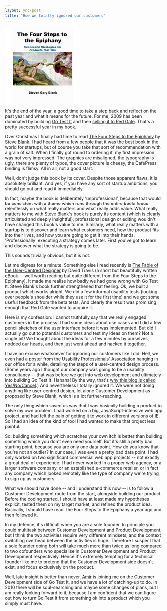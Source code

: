 ```yaml
---
layout: ync-post
title: "How we totally ignored our customers"
---
```


<a href="http://www.cafepress.com/kandsranch">
    <img src="/static/2009/12/epiphany.jpg" alt="The Four Steps to the Epiphany"
        width="240" height="240" class="alignleft size-full wp-image-353" />
</a>

It's the end of the year, a good time to take a step back and reflect on the past year and what
it means for the future. For me, 2009 has been dominated by building
[Go Test It](http://go-test.it/) and then
[selling it to Red Gate](http://go-test.it/blog/2009/11/30/red-gate-acquires-go-test-it.html).
That's a pretty successful year in my book.

Over Christmas I finally had time to read
[The Four Steps to the Epiphany](http://www.cafepress.com/kandsranch) by
[Steve Blank](http://steveblank.com/). I had heard from a few people that it was the best book in
the world for startups, but of course you take that sort of recommendation with a grain of salt.
When I finally got round to ordering it, my first impression was not very impressed. The graphics
are misaligned, the typography is ugly, there are plenty of typos, the cover picture is cheesy, the
CafePress binding is flimsy. All in all, not a good start.

Well, don't judge this book by its
cover. Despite those apparent flaws, it is absolutely brilliant. And yes, if you have any sort of
startup ambitions, you should go out and read it immediately.

In fact, maybe the book is
deliberately 'unprofessional', because that would be consistent with a theme which runs through the
entire book: focus relentlessly on what really matters and what really adds value. What really
matters to me with Steve Blank's book is purely its content (which is clearly articulated and deeply
insightful); professional design or editing wouldn't have changed this book's value to me.
Similarly, what really matters with a startup is to discover and learn what customers need, how the
product fits into their lives, and how you are going to get it into their hands. 'Professionally'
executing a strategy comes later. First you've got to learn and discover what the strategy is going
to be.

This sounds trivially obvious, but it is not.

Let me digress for a minute. Something else I read recently is
[The Fable of the User-Centred Designer](http://www.userfocus.co.uk/fable/) by David Travis (a short
but beautifully written eBook -- well worth reading but quite different from the Four Steps to the
Epiphany). It made me realise how badly we had gone wrong with Go Test It. Steve Blank's book
further strengthened that feeling. Ok, we built a product which works alright. We did a few informal
usability tests (looking over people's shoulder while they use it for the first time) and we got
some useful feedback from the beta tests. And clearly the result was promising enough that Red Gate
wanted to acquire it.

Here is my confession: I cannot truthfully say that we really engaged
customers in the process. I had some ideas about use cases and I did a few pencil sketches of the
user interface before it was implemented. But did I actually go out to potential customers and test
my ideas on them? Not a single bit! We thought about the ideas for a few minutes by ourselves,
nodded our heads, and then just went ahead and hacked it together.

I have no excuse whatsoever for ignoring our customers like I did. Hell, we even had a poster from the
[Usability Professionals' Association](http://www.upassoc.org/) hanging in our office for a while,
detailing the steps of a user-centred design process. (Some years ago I thought our company was
going to be a usability consultancy -- that was before we got into web development and ultimately
into building Go Test It. Hahaha! By the way, that's
[why this blog is called Yes/No/Cancel](/2007/07/19/yes-no-cancel-causes-aspirin-sales-to-soar/).)
And nevertheless I totally ignored it. We were not doing anything like user-centred design, let
alone Customer Development as proposed by Steve Blank, which is a lot further-reaching.

The only thing which saved us was that I was basically building a product to solve my own problem. I had
worked on a big, JavaScript-intensive web app project, and had felt the pain of getting it to work
in different versions of IE. So I had an idea of the kind of tool I had wanted to make that project
less painful.

So: building something which scratches your own itch is better than building
something which you don't even need yourself. But it's still a pretty bad starting point, because
you are only one data point. How do you know that you're not an outlier? In our case, I was even a
pretty bad data point. I had only worked on two significant commercial web app projects -- not
exactly a great deal of experience. I had never worked in a proper web agency, or a larger software
company, or an established e-commerce retailer, or in fact any company which looked remotely like
the type of company we're trying to sign up as customers.

What we should have done -- and I
understand this now -- is to follow a Customer Development route from the start, alongside building
our product. Before the coding started, I should have at least made my hypotheses explicit, tested
them on my target market, and refined the product idea. Basically, I should have read The Four Steps
to the Epiphany a year ago and then followed it.

In my defence, it's difficult when you are a sole
founder. In principle you could multitask between Customer Development and Product Development, but
I think the two activities require very different mindsets, and the context switching overhead
between the activities is huge. Therefore I suspect that a sole founder doing both will take much
more than twice as long compared to two cofounders who specialise in Customer Development and
Product Development respectively. Hence it's extremely tempting for a technical founder like me to
pretend that the Customer Development side doesn't exist, and focus exclusively on the
product.

Well, late insight is better than never.
[Amir](http://twitter.com/amirmc) is joining me on the Customer Development side of Go Test It, and
we have a lot of catching-up to do. In 2010 there will be soul-searching and maybe some changes of
plans, but I am really looking forward to it, because I am confident that we can figure out how to
turn Go Test It from something ok into a product which you simply must have.
